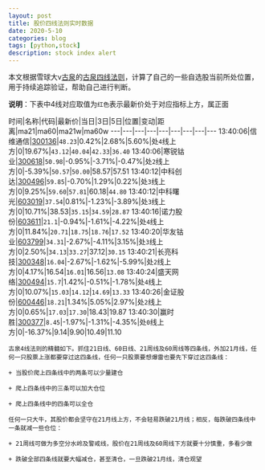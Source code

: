 ```yaml
---
layout: post
title: 股价四线法则实时数据
date: 2020-5-10
categories: blog
tags: [python,stock]
description: stock index alert
---
```



本文根据雪球大v[古泉](https://xueqiu.com/u/7148646888)的[古泉四线法则](https://xueqiu.com/7148646888/130498192)，计算了自己的一些自选股当前所处位置，用于持续追踪验证，帮助自己进行判断。

**说明**：下表中4线对应取值为`红色`表示最新价处于对应指标上方，属正面

时间|名称|代码|最新价|当日|3日|5日|位置|变动|距离|ma21|ma60|ma21w|ma60w
---|---|---|---|---|---|---|---|---
13:40:06|信维通信|[300136](https://xueqiu.com/S/SZ300136)|`48.23`|0.42%|2.68%|5.60%|处`4`线上方|0|19.67%|`43.12`|`40.04`|`42.33`|`36.40`
13:40:06|寒锐钴业|[300618](https://xueqiu.com/S/SZ300618)|`50.98`|-0.95%|-3.71%|-0.47%|处`2`线上方|0|-5.39%|`50.57`|`50.00`|58.57|57.51
13:40:12|中科创达|[300496](https://xueqiu.com/S/SZ300496)|`59.85`|-0.70%|1.29%|0.22%|处`3`线上方|0|9.25%|`59.60`|`57.81`|60.18|`44.80`
13:40:12|中科曙光|[603019](https://xueqiu.com/S/SH603019)|`37.54`|0.81%|-1.23%|-3.89%|处`3`线上方|0|10.71%|38.53|`35.15`|`34.59`|`28.87`
13:40:16|诺力股份|[603611](https://xueqiu.com/S/SH603611)|`21.1`|-0.94%|-1.61%|-4.22%|处`4`线上方|0|11.84%|`20.71`|`18.75`|`18.76`|`17.52`
13:40:20|华友钴业|[603799](https://xueqiu.com/S/SH603799)|`34.31`|-2.67%|-4.11%|3.15%|处`3`线上方|0|2.50%|`34.13`|`33.27`|37.12|`30.15`
13:40:21|长亮科技|[300348](https://xueqiu.com/S/SZ300348)|`16.04`|-2.67%|-1.62%|-5.99%|处`2`线上方|0|4.17%|16.54|`16.01`|16.56|`13.08`
13:40:24|盛天网络|[300494](https://xueqiu.com/S/SZ300494)|`15.7`|1.42%|-0.51%|-1.78%|处`4`线上方|0|10.07%|`15.03`|`14.12`|`14.69`|`13.33`
13:40:26|金证股份|[600446](https://xueqiu.com/S/SH600446)|`18.21`|1.34%|5.05%|2.97%|处`2`线上方|0|0.65%|`17.03`|`17.30`|18.43|19.87
13:40:30|赢时胜|[300377](https://xueqiu.com/S/SZ300377)|`8.45`|-1.97%|-1.31%|-4.35%|处`0`线上方|0|-16.37%|9.14|9.90|10.49|11.10

```
古泉4线法则的精髓如下。抓住21日线、60日线、21周线及60周线等四条线，外加21月线，任何一只股票上涨都要穿过这四条线，任何一只股票要想爆雷也要先下穿过这四条线：

+ 当股价爬上四条线中的两条可以少量建仓

+ 爬上四条线中的三条可以加大仓位

+ 爬上四条线中的四条可以全仓

任何一只大牛，其股价都会坚守在21月线上方，不会轻易跌破21月线；相反，每跌破四条线中一条就减一些仓位：

+ 21周线可做为多空分水岭及警戒线，股价在21周线及60周线下方就要十分慎重，多看少做

+ 跌破全部四条线就要大幅减仓，甚至清仓，一旦跌破21月线，清仓观望
```